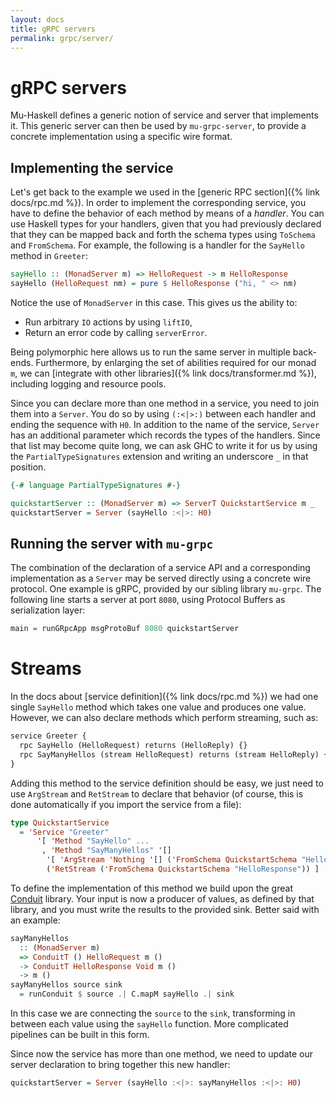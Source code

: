 ```yaml
---
layout: docs
title: gRPC servers
permalink: grpc/server/
---
```


# gRPC servers

Mu-Haskell defines a generic notion of service and server that implements it. This generic server can then be used by `mu-grpc-server`, to provide a concrete implementation using a specific wire format.

## Implementing the service

Let's get back to the example we used in the [generic RPC section]({% link docs/rpc.md %}). In order to implement the corresponding service, you have to define the behavior of each method by means of a *handler*. You can use Haskell types for your handlers, given that you had previously declared that they can be mapped back and forth the schema types using `ToSchema` and `FromSchema`. For example, the following is a handler for the `SayHello` method in `Greeter`:

```haskell
sayHello :: (MonadServer m) => HelloRequest -> m HelloResponse
sayHello (HelloRequest nm) = pure $ HelloResponse ("hi, " <> nm)
```

Notice the use of `MonadServer` in this case. This gives us the ability to:

* Run arbitrary `IO` actions by using `liftIO`,
* Return an error code by calling `serverError`.

Being polymorphic here allows us to run the same server in multiple back-ends. Furthermore, by enlarging the set of abilities required for our monad `m`, we can [integrate with other libraries]({% link docs/transformer.md %}), including logging and resource pools.

Since you can declare more than one method in a service, you need to join them into a `Server`. You do so by using `(:<|>:)` between each handler and ending the sequence with `H0`. In addition to the name of the service, `Server` has an additional parameter which records the types of the handlers. Since that list may become quite long, we can ask GHC to write it for us by using the `PartialTypeSignatures` extension and writing an underscore `_` in that position.

```haskell
{-# language PartialTypeSignatures #-}

quickstartServer :: (MonadServer m) => ServerT QuickstartService m _
quickstartServer = Server (sayHello :<|>: H0)
```


## Running the server with `mu-grpc`

The combination of the declaration of a service API and a corresponding implementation as a `Server` may be served directly using a concrete wire protocol. One example is gRPC, provided by our sibling library `mu-grpc`. The following line starts a server at port `8080`, using Protocol Buffers as serialization layer:

```haskell
main = runGRpcApp msgProtoBuf 8080 quickstartServer
```

# Streams

In the docs about [service definition]({% link docs/rpc.md %}) we had one single `SayHello` method which takes one value and produces one value. However, we can also declare methods which perform streaming, such as:

```protobuf
service Greeter {
  rpc SayHello (HelloRequest) returns (HelloReply) {}
  rpc SayManyHellos (stream HelloRequest) returns (stream HelloReply) {}
}
```

Adding this method to the service definition should be easy, we just need to use `ArgStream` and `RetStream` to declare that behavior (of course, this is done automatically if you import the service from a file):

```haskell
type QuickstartService
  = 'Service "Greeter"
      '[ 'Method "SayHello" ...
       , 'Method "SayManyHellos" '[]
        '[ 'ArgStream 'Nothing '[] ('FromSchema QuickstartSchema "HelloRequest")]
        ('RetStream ('FromSchema QuickstartSchema "HelloResponse")) ]
```

To define the implementation of this method we build upon the great [Conduit](https://github.com/snoyberg/conduit) library. Your input is now a producer of values, as defined by that library, and you must write the results to the provided sink. Better said with an example:

```haskell
sayManyHellos
  :: (MonadServer m)
  => ConduitT () HelloRequest m ()
  -> ConduitT HelloResponse Void m ()
  -> m ()
sayManyHellos source sink
  = runConduit $ source .| C.mapM sayHello .| sink
```

In this case we are connecting the `source` to the `sink`, transforming in between each value using the `sayHello` function. More complicated pipelines can be built in this form.

Since now the service has more than one method, we need to update our server declaration to bring together this new handler:

```haskell
quickstartServer = Server (sayHello :<|>: sayManyHellos :<|>: H0)
```
